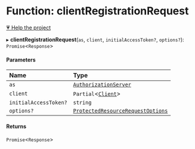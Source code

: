 # Function: clientRegistrationRequest

[💗 Help the project](https://github.com/sponsors/panva)

▸ **clientRegistrationRequest**(`as`, `client`, `initialAccessToken?`, `options?`): `Promise`<`Response`\>

#### Parameters

| Name | Type |
| :------ | :------ |
| `as` | [`AuthorizationServer`](../interfaces/AuthorizationServer.md) |
| `client` | `Partial`<[`Client`](../interfaces/Client.md)\> |
| `initialAccessToken?` | `string` |
| `options?` | [`ProtectedResourceRequestOptions`](../interfaces/ProtectedResourceRequestOptions.md) |

#### Returns

`Promise`<`Response`\>
